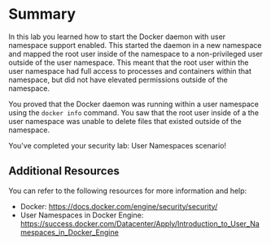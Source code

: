 

# Summary

In this lab you learned how to start the Docker daemon with user namespace support enabled. This started the daemon in a new namespace and mapped the root user inside of the namespace to a non-privileged user outside of the user namespace. This meant that the root user within the user namespace had full access to processes and containers within that namespace, but did not have elevated permissions outside of the namespace.

You proved that the Docker daemon was running within a user namespace using the `docker info` command. You saw that the root user inside of a the user namespace was unable to delete files that existed outside of the namespace.

You've completed your security lab: User Namespaces scenario!

## Additional Resources

You can refer to the following resources for more information and help:
- Docker: https://docs.docker.com/engine/security/security/
- User Namespaces in Docker Engine: https://success.docker.com/Datacenter/Apply/Introduction_to_User_Namespaces_in_Docker_Engine
